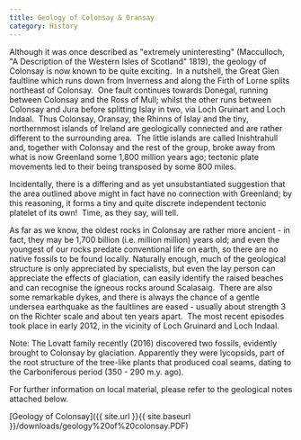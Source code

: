 ```yaml
---
title: Geology of Colonsay & Oransay
category: History
---
```


Although it was once described as "extremely uninteresting" (Macculloch, "A Description of the Western Isles of Scotland" 1819), the geology of Colonsay is now known to be quite exciting.  In a nutshell, the Great Glen faultline which runs down from Inverness and along the Firth of Lorne splits northeast of Colonsay.  One fault continues towards Donegal, running between Colonsay and the Ross of Mull; whilst the other runs between Colonsay and Jura before splitting Islay in two, via Loch Gruinart and Loch Indaal.  Thus Colonsay, Oransay, the Rhinns of Islay and the tiny, northernmost islands of Ireland are geologically connected and are rather different to the surrounding area.  The little islands are called Inishtrahull and, together with Colonsay and the rest of the group, broke away from what is now Greenland some 1,800 million years ago; tectonic plate movements led to their being transposed by some 800 miles.

Incidentally, there is a differing and as yet unsubstantiated suggestion that the area outlined above might in fact have no connection with Greenland; by this reasoning, it forms a tiny and quite discrete independent tectonic platelet of its own!  Time, as they say, will tell.

As far as we know, the oldest rocks in Colonsay are rather more ancient - in fact, they may be 1,700 billion (i.e. million million) years old; and even the youngest of our rocks predate conventional life on earth, so there are no native fossils to be found locally. Naturally enough, much of the geological structure is only appreciated by specialists, but even the lay person can appreciate the effects of glaciation, can easily identify the raised beaches and can recognise the igneous rocks around Scalasaig.  There are also some remarkable dykes, and there is always the chance of a gentle undersea earthquake as the faultlines are eased - usually about strength 3 on the Richter scale and about ten years apart.  The most recent episodes took place in early 2012, in the vicinity of Loch Gruinard and Loch Indaal.

Note: The Lovatt family recently (2016) discovered two fossils, evidently brought to Colonsay by glaciation. Apparently they were lycopsids, part of the root structure of the tree-like plants that produced coal seams, dating to the Carboniferous period (350 - 290 m.y. ago).

For further information on local material, please refer to the geological notes attached below.

[Geology of Colonsay]({{ site.url }}{{ site.baseurl }}/downloads/geology%20of%20colonsay.PDF)